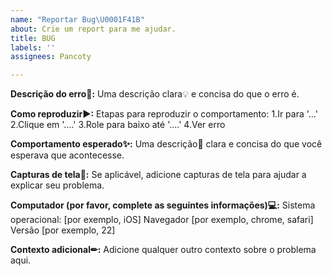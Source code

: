 ```yaml
---
name: "Reportar Bug\U0001F41B"
about: Crie um report para me ajudar.
title: BUG
labels: ''
assignees: Pancoty

---
```


**Descrição do erro📝:**
Uma descrição clara💡 e concisa do que o erro é.

**Como reproduzir▶:**
Etapas para reproduzir o comportamento:
1.Ir para '...'
2.Clique em '....'
3.Role para baixo até '....'
4.Ver erro

**Comportamento esperado✨:**
Uma descrição📝 clara e concisa do que você esperava que acontecesse.

**Capturas de tela🤳:**
Se aplicável, adicione capturas de tela para ajudar a explicar seu problema.

**Computador (por favor, complete as seguintes informações)💻:**
Sistema operacional: [por exemplo, iOS]
Navegador [por exemplo, chrome, safari]
Versão [por exemplo, 22]

**Contexto adicional✏:**
Adicione qualquer outro contexto sobre o problema aqui.
